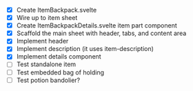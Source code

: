 - [x] Create ItemBackpack.svelte
- [x] Wire up to item sheet
- [x] Create ItemBackpackDetails.svelte item part component
- [x] Scaffold the main sheet with header, tabs, and content area
- [x] Implement header
- [x] Implement description (it uses item-description)
- [x] Implement details component
- [ ] Test standalone item
- [ ] Test embedded bag of holding
- [ ] Test potion bandolier?